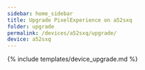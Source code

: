 ```yaml
---
sidebar: home_sidebar
title: Upgrade PixelExperience on a52sxq
folder: upgrade
permalink: /devices/a52sxq/upgrade/
device: a52sxq
---
```

{% include templates/device_upgrade.md %}
